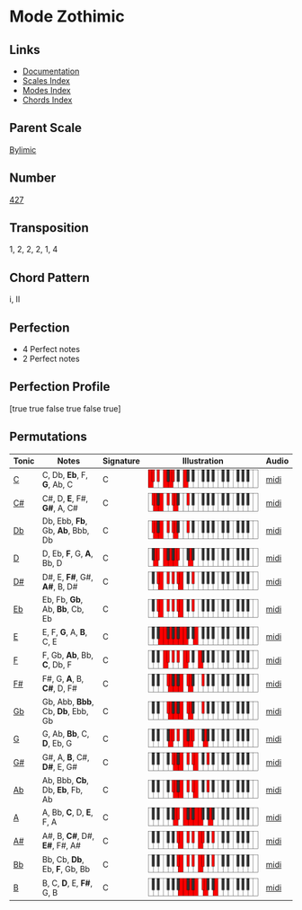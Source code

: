 # Mode Zothimic

## Links

- [Documentation](README.md)
- [Scales Index](Scales.md)
- [Modes Index](Modes.md)
- [Chords Index](Chords.md)

## Parent Scale

[Bylimic](ScaleBylimic.md)

## Number

[427](https://ianring.com/musictheory/scales/427)

## Transposition

1, 2, 2, 2, 1, 4

## Chord Pattern

i, II

## Perfection

- 4 Perfect notes
- 2 Perfect notes

## Perfection Profile

[true true false true false true]

## Permutations

| Tonic | Notes | Signature | Illustration | Audio |
|-------|-------|-----------|--------------|-------|
| [C](ModeCNaturalZothimic.md) | C, Db, **Eb**, F, **G**, Ab, C | C | ![CNaturalZothimic](ModeCNaturalZothimic.png) | [midi](https://github.com/edipermadi/music/blob/main/docs/ModeCNaturalZothimic.mid?raw=true) |
| [C#](ModeCSharpZothimic.md) | C#, D, **E**, F#, **G#**, A, C# | C | ![CSharpZothimic](ModeCSharpZothimic.png) | [midi](https://github.com/edipermadi/music/blob/main/docs/ModeCSharpZothimic.mid?raw=true) |
| [Db](ModeDFlatZothimic.md) | Db, Ebb, **Fb**, Gb, **Ab**, Bbb, Db | C | ![DFlatZothimic](ModeDFlatZothimic.png) | [midi](https://github.com/edipermadi/music/blob/main/docs/ModeDFlatZothimic.mid?raw=true) |
| [D](ModeDNaturalZothimic.md) | D, Eb, **F**, G, **A**, Bb, D | C | ![DNaturalZothimic](ModeDNaturalZothimic.png) | [midi](https://github.com/edipermadi/music/blob/main/docs/ModeDNaturalZothimic.mid?raw=true) |
| [D#](ModeDSharpZothimic.md) | D#, E, **F#**, G#, **A#**, B, D# | C | ![DSharpZothimic](ModeDSharpZothimic.png) | [midi](https://github.com/edipermadi/music/blob/main/docs/ModeDSharpZothimic.mid?raw=true) |
| [Eb](ModeEFlatZothimic.md) | Eb, Fb, **Gb**, Ab, **Bb**, Cb, Eb | C | ![EFlatZothimic](ModeEFlatZothimic.png) | [midi](https://github.com/edipermadi/music/blob/main/docs/ModeEFlatZothimic.mid?raw=true) |
| [E](ModeENaturalZothimic.md) | E, F, **G**, A, **B**, C, E | C | ![ENaturalZothimic](ModeENaturalZothimic.png) | [midi](https://github.com/edipermadi/music/blob/main/docs/ModeENaturalZothimic.mid?raw=true) |
| [F](ModeFNaturalZothimic.md) | F, Gb, **Ab**, Bb, **C**, Db, F | C | ![FNaturalZothimic](ModeFNaturalZothimic.png) | [midi](https://github.com/edipermadi/music/blob/main/docs/ModeFNaturalZothimic.mid?raw=true) |
| [F#](ModeFSharpZothimic.md) | F#, G, **A**, B, **C#**, D, F# | C | ![FSharpZothimic](ModeFSharpZothimic.png) | [midi](https://github.com/edipermadi/music/blob/main/docs/ModeFSharpZothimic.mid?raw=true) |
| [Gb](ModeGFlatZothimic.md) | Gb, Abb, **Bbb**, Cb, **Db**, Ebb, Gb | C | ![GFlatZothimic](ModeGFlatZothimic.png) | [midi](https://github.com/edipermadi/music/blob/main/docs/ModeGFlatZothimic.mid?raw=true) |
| [G](ModeGNaturalZothimic.md) | G, Ab, **Bb**, C, **D**, Eb, G | C | ![GNaturalZothimic](ModeGNaturalZothimic.png) | [midi](https://github.com/edipermadi/music/blob/main/docs/ModeGNaturalZothimic.mid?raw=true) |
| [G#](ModeGSharpZothimic.md) | G#, A, **B**, C#, **D#**, E, G# | C | ![GSharpZothimic](ModeGSharpZothimic.png) | [midi](https://github.com/edipermadi/music/blob/main/docs/ModeGSharpZothimic.mid?raw=true) |
| [Ab](ModeAFlatZothimic.md) | Ab, Bbb, **Cb**, Db, **Eb**, Fb, Ab | C | ![AFlatZothimic](ModeAFlatZothimic.png) | [midi](https://github.com/edipermadi/music/blob/main/docs/ModeAFlatZothimic.mid?raw=true) |
| [A](ModeANaturalZothimic.md) | A, Bb, **C**, D, **E**, F, A | C | ![ANaturalZothimic](ModeANaturalZothimic.png) | [midi](https://github.com/edipermadi/music/blob/main/docs/ModeANaturalZothimic.mid?raw=true) |
| [A#](ModeASharpZothimic.md) | A#, B, **C#**, D#, **E#**, F#, A# | C | ![ASharpZothimic](ModeASharpZothimic.png) | [midi](https://github.com/edipermadi/music/blob/main/docs/ModeASharpZothimic.mid?raw=true) |
| [Bb](ModeBFlatZothimic.md) | Bb, Cb, **Db**, Eb, **F**, Gb, Bb | C | ![BFlatZothimic](ModeBFlatZothimic.png) | [midi](https://github.com/edipermadi/music/blob/main/docs/ModeBFlatZothimic.mid?raw=true) |
| [B](ModeBNaturalZothimic.md) | B, C, **D**, E, **F#**, G, B | C | ![BNaturalZothimic](ModeBNaturalZothimic.png) | [midi](https://github.com/edipermadi/music/blob/main/docs/ModeBNaturalZothimic.mid?raw=true) |
